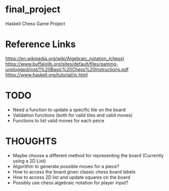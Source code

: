 # final_project
Haskell Chess Game Project

# Reference Links
https://en.wikipedia.org/wiki/Algebraic_notation_(chess)
https://www.buffalolib.org/sites/default/files/gaming-unplugged/inst/1%20Basic%20Chess%20Instructions.pdf
https://www.haskell.org/tutorial/io.html

# TODO
* Need a function to update a specific tile on the board
* Validation functions (both for valid tiles and valid moves)
* Functions to list valid moves for each peice

# THOUGHTS
* Maybe choose a different method for representing the board (Currently using a 2D List)
* Algorithm to generate possible moves for a piece?
* How to access the board given classic chess board labels
* How to access 2D list and update squares on the board
* Possibly use chess algebraic notation for player input?